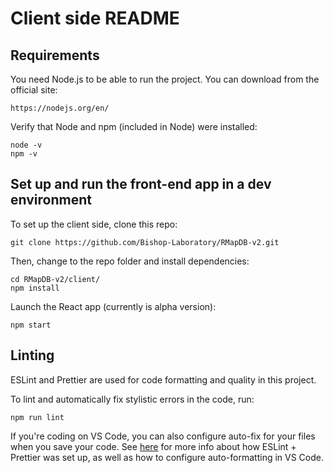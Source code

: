 # Client side README

## Requirements

You need Node.js to be able to run the project. You can download from the official site:

```shell
https://nodejs.org/en/
```

Verify that Node and npm (included in Node) were installed:

```shell
node -v
npm -v
```

## Set up and run the front-end app in a dev environment

To set up the client side, clone this repo:

```shell
git clone https://github.com/Bishop-Laboratory/RMapDB-v2.git
```

Then, change to the repo folder and install dependencies:

```shell
cd RMapDB-v2/client/
npm install
```

Launch the React app (currently is alpha version):

```shell
npm start
```

## Linting

ESLint and Prettier are used for code formatting and quality in this project.

To lint and automatically fix stylistic errors in the code, run:

```shell
npm run lint
```

If you're coding on VS Code, you can also configure auto-fix for your files when you save your code. See [here](https://javascript.plainenglish.io/setting-eslint-and-prettier-on-a-react-typescript-project-2021-22993565edf9) for more info about how ESLint + Prettier was set up, as well as how to configure auto-formatting in VS Code.
